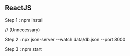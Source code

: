 ## ReactJS

Step 1 : npm install

// (Unnecessary)

Step 2 : npx json-server --watch data/db.json --port 8000 

Step 3 : npm start
